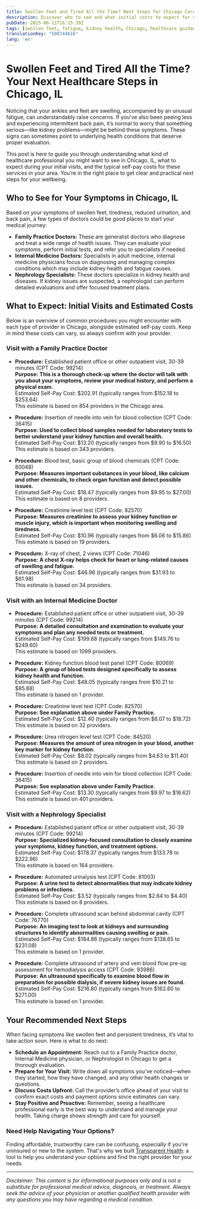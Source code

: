 ```yaml
---
title: Swollen Feet and Tired All the Time? Next Steps for Chicago Care
description: Discover who to see and what initial costs to expect for swollen feet and fatigue in Chicago, IL. Get clear guidance on next steps.
pubDate: 2025-06-11T16:15:39Z
tags: [swollen feet, fatigue, kidney health, Chicago, healthcare guidance, nephrology, internal medicine, family practice]
translationKey: "508744616"
lang: 'en'
---
```


# Swollen Feet and Tired All the Time? Your Next Healthcare Steps in Chicago, IL

Noticing that your ankles and feet are swelling, accompanied by an unusual fatigue, can understandably raise concerns. If you’ve also been peeing less and experiencing intermittent back pain, it’s normal to worry that something serious—like kidney problems—might be behind these symptoms. These signs can sometimes point to underlying health conditions that deserve proper evaluation.

This post is here to guide you through understanding what kind of healthcare professional you might want to see in Chicago, IL, what to expect during your initial visits, and the typical self-pay costs for these services in your area. You’re in the right place to get clear and practical next steps for your wellbeing.

## Who to See for Your Symptoms in Chicago, IL

Based on your symptoms of swollen feet, tiredness, reduced urination, and back pain, a few types of doctors could be good places to start your medical journey:

- **Family Practice Doctors:** These are generalist doctors who diagnose and treat a wide range of health issues. They can evaluate your symptoms, perform initial tests, and refer you to specialists if needed.
- **Internal Medicine Doctors:** Specialists in adult medicine, internal medicine physicians focus on diagnosing and managing complex conditions which may include kidney health and fatigue causes.
- **Nephrology Specialists:** These doctors specialize in kidney health and diseases. If kidney issues are suspected, a nephrologist can perform detailed evaluations and offer focused treatment plans.

## What to Expect: Initial Visits and Estimated Costs

Below is an overview of common procedures you might encounter with each type of provider in Chicago, alongside estimated self-pay costs. Keep in mind these costs can vary, so always confirm with your provider.

### Visit with a Family Practice Doctor

- **Procedure:** Established patient office or other outpatient visit, 30-39 minutes (CPT Code: 99214)  
  **Purpose:** **This is a thorough check-up where the doctor will talk with you about your symptoms, review your medical history, and perform a physical exam.**  
  Estimated Self-Pay Cost: $202.91 (typically ranges from $152.18 to $253.64)  
  This estimate is based on 854 providers in the Chicago area.

- **Procedure:** Insertion of needle into vein for blood collection (CPT Code: 36415)  
  **Purpose:** **Used to collect blood samples needed for laboratory tests to better understand your kidney function and overall health.**  
  Estimated Self-Pay Cost: $13.20 (typically ranges from $9.90 to $16.50)  
  This estimate is based on 343 providers.

- **Procedure:** Blood test, basic group of blood chemicals (CPT Code: 80048)  
  **Purpose:** **Measures important substances in your blood, like calcium and other chemicals, to check organ function and detect possible issues.**  
  Estimated Self-Pay Cost: $18.47 (typically ranges from $9.95 to $27.00)  
  This estimate is based on 8 providers.

- **Procedure:** Creatinine level test (CPT Code: 82570)  
  **Purpose:** **Measures creatinine to assess your kidney function or muscle injury, which is important when monitoring swelling and tiredness.**  
  Estimated Self-Pay Cost: $10.96 (typically ranges from $6.06 to $15.86)  
  This estimate is based on 19 providers.

- **Procedure:** X-ray of chest, 2 views (CPT Code: 71046)  
  **Purpose:** **A chest X-ray helps check for heart or lung-related causes of swelling and fatigue.**  
  Estimated Self-Pay Cost: $46.96 (typically ranges from $31.93 to $61.98)  
  This estimate is based on 34 providers.

### Visit with an Internal Medicine Doctor

- **Procedure:** Established patient office or other outpatient visit, 30-39 minutes (CPT Code: 99214)  
  **Purpose:** **A detailed consultation and examination to evaluate your symptoms and plan any needed tests or treatment.**  
  Estimated Self-Pay Cost: $199.68 (typically ranges from $149.76 to $249.60)  
  This estimate is based on 1099 providers.

- **Procedure:** Kidney function blood test panel (CPT Code: 80069)  
  **Purpose:** **A group of blood tests designed specifically to assess kidney health and function.**  
  Estimated Self-Pay Cost: $48.05 (typically ranges from $10.21 to $85.88)  
  This estimate is based on 1 provider.

- **Procedure:** Creatinine level test (CPT Code: 82570)  
  **Purpose:** **See explanation above under Family Practice.**  
  Estimated Self-Pay Cost: $12.40 (typically ranges from $6.07 to $18.72)  
  This estimate is based on 32 providers.

- **Procedure:** Urea nitrogen level test (CPT Code: 84520)  
  **Purpose:** **Measures the amount of urea nitrogen in your blood, another key marker for kidney function.**  
  Estimated Self-Pay Cost: $8.02 (typically ranges from $4.63 to $11.40)  
  This estimate is based on 2 providers.

- **Procedure:** Insertion of needle into vein for blood collection (CPT Code: 36415)  
  **Purpose:** **See explanation above under Family Practice.**  
  Estimated Self-Pay Cost: $13.30 (typically ranges from $9.97 to $16.62)  
  This estimate is based on 401 providers.

### Visit with a Nephrology Specialist

- **Procedure:** Established patient office or other outpatient visit, 30-39 minutes (CPT Code: 99214)  
  **Purpose:** **Specialized kidney-focused consultation to closely examine your symptoms, kidney function, and treatment options.**  
  Estimated Self-Pay Cost: $178.37 (typically ranges from $133.78 to $222.96)  
  This estimate is based on 164 providers.

- **Procedure:** Automated urinalysis test (CPT Code: 81003)  
  **Purpose:** **A urine test to detect abnormalities that may indicate kidney problems or infections.**  
  Estimated Self-Pay Cost: $3.52 (typically ranges from $2.64 to $4.40)  
  This estimate is based on 8 providers.

- **Procedure:** Complete ultrasound scan behind abdominal cavity (CPT Code: 76770)  
  **Purpose:** **An imaging test to look at kidneys and surrounding structures to identify abnormalities causing swelling or pain.**  
  Estimated Self-Pay Cost: $184.86 (typically ranges from $138.65 to $231.08)  
  This estimate is based on 1 provider.

- **Procedure:** Complete ultrasound of artery and vein blood flow pre-op assessment for hemodialysis access (CPT Code: 93986)  
  **Purpose:** **An ultrasound specifically to examine blood flow in preparation for possible dialysis, if severe kidney issues are found.**  
  Estimated Self-Pay Cost: $216.80 (typically ranges from $162.60 to $271.00)  
  This estimate is based on 1 provider.

## Your Recommended Next Steps

When facing symptoms like swollen feet and persistent tiredness, it’s vital to take action soon. Here is what to do next:

- **Schedule an Appointment:** Reach out to a Family Practice doctor, Internal Medicine physician, or Nephrologist in Chicago to get a thorough evaluation.
- **Prepare for Your Visit:** Write down all symptoms you’ve noticed—when they started, how they have changed, and any other health changes or questions.
- **Discuss Costs Upfront:** Call the provider’s office ahead of your visit to confirm exact costs and payment options since estimates can vary.
- **Stay Positive and Proactive:** Remember, seeing a healthcare professional early is the best way to understand and manage your health. Taking charge shows strength and care for yourself.

### Need Help Navigating Your Options?

Finding affordable, trustworthy care can be confusing, especially if you're uninsured or new to the system. That's why we built [Transparent Health](https://transparenthealth.ai): a tool to help you understand your options and find the right provider for your needs.

---

*Disclaimer: This content is for informational purposes only and is not a substitute for professional medical advice, diagnosis, or treatment. Always seek the advice of your physician or another qualified health provider with any questions you may have regarding a medical condition.*